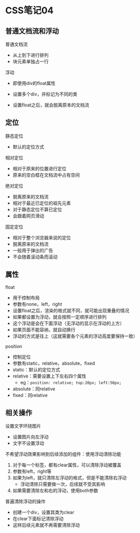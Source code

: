 # CSS笔记04

## 普通文档流和浮动

普通文档流

- 从上到下进行排列
- 块元素单独占一行

浮动

- 即使用div的float属性

- 设置多个div，并标记为不同的类
- 设置float之后，就会脱离原本的文档流

## 定位

静态定位

- 默认的定位方式

相对定位

- 相对于原来的位置进行定位
- 原来的空白框在文档流中占有空间

绝对定位

- 脱离原来的文档流
- 相对于最近已定位的祖先元素
- 对于静态定位不算已定位
- 会跟着网页滑动

固定定位

- 相对于整个浏览器来说的定位
- 脱离原来的文档流
- 一般用于弹出的广告
- 不会随着滚动条而滚动

## 属性

float

- 用于控制布局
- 参数有none，left，right
- 设置float之后，渲染的格式就不同，就可能出现重叠的情况
- 如果都设置为浮动，就会按照一定顺序进行排列
- 这个浮动是会在下面浮动（无浮动的显示在浮动的上方）
- 如果页面不能容纳，就自动换行
- 浮动的方式是往上（这就需要各个元素的浮动高度要保持一致）

position

- 控制定位
- 参数有static，relative，absolute，fixed
- static：默认的定位方式
- relative：需要设置上下左右四个属性
  - eg：```position: relative; top:20px; left:50px;```
- absolute：同relative
- fixed：同relative

## 相关操作

设置文字环绕图片

- 设置图片向左浮动
- 文字不设置浮动

不希望浮动效果影响到后续添加的组件：使用浮动清除功能

1. 对于每一个标签，都有clear属性，可以清除浮动被覆盖
2. 参数有left，right等
3. 如果为left，就只清除左浮动的格式，但是不能清除右浮动
   - 浮动清除只需要做一次，后续就不受其影响
4. 如果需要清除左和右的浮动，使用both参数

普遍清除浮动的操作

- 创建一个div，设置其类为clear
- 在clear下面标记清除浮动
- 这样后续元素就不再需要清除浮动